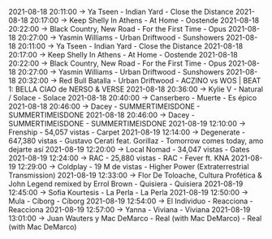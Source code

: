 2021-08-18 20:11:00 -> Ya Tseen - Indian Yard - Close the Distance
2021-08-18 20:17:00 -> Keep Shelly In Athens - At Home - Oostende
2021-08-18 20:22:00 -> Black Country, New Road - For the First Time - Opus
2021-08-18 20:27:00 -> Yasmin Williams - Urban Driftwood - Sunshowers
2021-08-18 20:11:00 -> Ya Tseen - Indian Yard - Close the Distance
2021-08-18 20:17:00 -> Keep Shelly In Athens - At Home - Oostende
2021-08-18 20:22:00 -> Black Country, New Road - For the First Time - Opus
2021-08-18 20:27:00 -> Yasmin Williams - Urban Driftwood - Sunshowers
2021-08-18 20:32:00 -> Red Bull Batalla - Urban Driftwood - ACZINO vs WOS | BEAT 1: BELLA CIAO de NERSO & VERSE
2021-08-18 20:36:00 -> Kylie V - Natural / Solace - Solace
2021-08-18 20:40:00 -> Canserbero - Muerte - Es épico
2021-08-18 20:46:00 -> Dacey - SUMMERTIMEISDONE - SUMMERTIMEISDONE
2021-08-18 20:46:00 -> Dacey - SUMMERTIMEISDONE - SUMMERTIMEISDONE
2021-08-19 12:10:00 -> Frenship - 54,057 vistas - Carpet
2021-08-19 12:14:00 -> Degenerate - 647,380 vistas - Gustavo Cerati feat. Gorillaz - Tomorrow comes today, amo dejarte así
2021-08-19 12:20:00 -> Local Nomad - 34,047 vistas - Gates
2021-08-19 12:24:00 -> RAC - 25,880 vistas - RAC - Fever ft. KNA
2021-08-19 12:29:00 -> Coldplay - 19 M de vistas - Higher Power (Extraterrestrial Transmission)
2021-08-19 12:33:00 -> Flor De Toloache, Cultura Profética & John Legend remixed by Errol Brown - Quisiera - Quisiera
2021-08-19 12:45:00 -> Sofia Kourtesis - La Perla - La Perla
2021-08-19 12:50:00 -> Mula - Cíborg - Cíborg
2021-08-19 12:54:00 -> El Individuo - Reacciona - Reacciona
2021-08-19 12:57:00 -> Yanna - Viviana - Viviana
2021-08-19 13:01:00 -> Juan Wauters y Mac DeMarco - Real (with Mac DeMarco) - Real (with Mac DeMarco)
